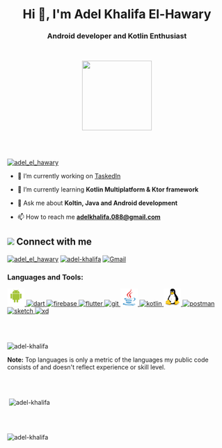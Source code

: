 <h1 align="center">Hi 👋, I'm Adel Khalifa El-Hawary</h1>
<h3 align="center">Android developer and Kotlin Enthusiast</h3>
</br>

<p align="center">
 <img src="https://thumbs.gfycat.com/FilthyShabbyGaur-max-1mb.gif"  width="160" height="160" >
  
  
<br/><br/>
<p align="left"> <a href="https://twitter.com/adel_el_hawary" target="blank"><img src="https://img.shields.io/twitter/follow/adel_el_hawary?logo=twitter&style=for-the-badge" alt="adel_el_hawary" /></a> </p>

- 🔭 I’m currently working on [TaskedIn](https://play.google.com/store/apps/details?id=com.megatrust.taskedinpro)

- 🌱 I’m currently learning **Kotlin Multiplatform & Ktor framework**

- 💬 Ask me about **Koltin, Java and Android development**

- 📫 How to reach me **adelkhalifa.088@gmail.com**


## <img src="https://media.giphy.com/media/iY8CRBdQXODJSCERIr/giphy.gif" width="30px"> Connect with me


  
<p align="left">
<a href="https://twitter.com/adel_el_hawary" target="blank"><img align="center" src="https://raw.githubusercontent.com/rahuldkjain/github-profile-readme-generator/master/src/images/icons/Social/twitter.svg" alt="adel_el_hawary" height="30" width="40" /></a>
<a href="https://linkedin.com/in/adel-khalifa" target="blank"><img align="center" src="https://raw.githubusercontent.com/rahuldkjain/github-profile-readme-generator/master/src/images/icons/Social/linked-in-alt.svg" alt="adel-khalifa" height="30" width="40" /></a>
<a href="mailto:adelkhalifa.088@gmail.com" target="blank"><img align="center" src="https://img.shields.io/badge/gmail-%23EA4335.svg?style=plastic&logo=gmail&logoColor=white" alt="Gmail" height="30" /></a>
 </p>

<h3 align="left">Languages and Tools:</h3>
<p align="left"> <a href="https://developer.android.com" target="_blank" rel="noreferrer"> <img src="https://raw.githubusercontent.com/devicons/devicon/master/icons/android/android-original-wordmark.svg" alt="android" width="40" height="40"/> </a> <a href="https://dart.dev" target="_blank" rel="noreferrer"> <img src="https://www.vectorlogo.zone/logos/dartlang/dartlang-icon.svg" alt="dart" width="40" height="40"/> </a> <a href="https://firebase.google.com/" target="_blank" rel="noreferrer"> <img src="https://www.vectorlogo.zone/logos/firebase/firebase-icon.svg" alt="firebase" width="40" height="40"/> </a> <a href="https://flutter.dev" target="_blank" rel="noreferrer"> <img src="https://www.vectorlogo.zone/logos/flutterio/flutterio-icon.svg" alt="flutter" width="40" height="40"/> </a> <a href="https://git-scm.com/" target="_blank" rel="noreferrer"> <img src="https://www.vectorlogo.zone/logos/git-scm/git-scm-icon.svg" alt="git" width="40" height="40"/> </a> <a href="https://www.java.com" target="_blank" rel="noreferrer"> <img src="https://raw.githubusercontent.com/devicons/devicon/master/icons/java/java-original.svg" alt="java" width="40" height="40"/> </a> <a href="https://kotlinlang.org" target="_blank" rel="noreferrer"> <img src="https://www.vectorlogo.zone/logos/kotlinlang/kotlinlang-icon.svg" alt="kotlin" width="40" height="40"/> </a> <a href="https://www.linux.org/" target="_blank" rel="noreferrer"> <img src="https://raw.githubusercontent.com/devicons/devicon/master/icons/linux/linux-original.svg" alt="linux" width="40" height="40"/> </a> <a href="https://postman.com" target="_blank" rel="noreferrer"> <img src="https://www.vectorlogo.zone/logos/getpostman/getpostman-icon.svg" alt="postman" width="40" height="40"/> </a> <a href="https://www.sketch.com/" target="_blank" rel="noreferrer"> <img src="https://www.vectorlogo.zone/logos/sketchapp/sketchapp-icon.svg" alt="sketch" width="40" height="40"/> </a> <a href="https://www.adobe.com/products/xd.html" target="_blank" rel="noreferrer"> <img src="https://cdn.worldvectorlogo.com/logos/adobe-xd.svg" alt="xd" width="40" height="40"/> </a> </p>

<br/>
<br/>
  
<p><img align="center" src="https://github-readme-stats.vercel.app/api/top-langs?username=adel-khalifa&show_icons=true&locale=en&layout=compact&theme=algolia" alt="adel-khalifa" /><br/></p>


  <b>Note:</b> Top languages is only a metric of the languages my public code consists of and doesn't reflect experience or skill level.
  </p>

<br/>

<br/>
  
<p>&nbsp;<img align="center" src="https://github-readme-stats.vercel.app/api?username=adel-khalifa&show_icons=true&locale=en&theme=algolia" alt="adel-khalifa" /></p>

<br/>
<br/>
 
<p><img align="center" src="https://github-readme-streak-stats.herokuapp.com/?user=adel-khalifa&theme=algolia" alt="adel-khalifa" /></p>
